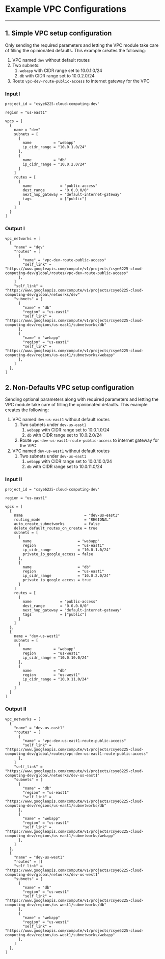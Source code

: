 # Example VPC Configurations

---

## 1. Simple VPC setup configuration

Only sending the required parameters and letting the VPC module take care of filling the opinionated defaults. This example creates the following:

1. VPC named `dev` without default routes
2. Two subnets:
   1. `webapp` with CIDR range set to 10.0.1.0/24
   2. `db` with CIDR range set to 10.0.2.0/24
3. Route `vpc-dev-route-public-access` to internet gateway for the VPC

### Input I

```hcl
project_id = "csye6225-cloud-computing-dev"

region = "us-east1"

vpcs = [
  {
    name = "dev"
    subnets = [
      {
        name          = "webapp"
        ip_cidr_range = "10.0.1.0/24"
      },
      {
        name          = "db"
        ip_cidr_range = "10.0.2.0/24"
      }
    ]
    routes = [
      {
        name             = "public-access"
        dest_range       = "0.0.0.0/0"
        next_hop_gateway = "default-internet-gateway"
        tags             = ["public"]
      }
    ]
  }
]
```

### Output I

```hcl
vpc_networks = [
  {
    "name" = "dev"
    "routes" = [
      {
        "name" = "vpc-dev-route-public-access"
        "self_link" = "https://www.googleapis.com/compute/v1/projects/csye6225-cloud-computing-dev/global/routes/vpc-dev-route-public-access"
      },
    ]
    "self_link" = "https://www.googleapis.com/compute/v1/projects/csye6225-cloud-computing-dev/global/networks/dev"
    "subnets" = [
      {
        "name" = "db"
        "region" = "us-east1"
        "self_link" = "https://www.googleapis.com/compute/v1/projects/csye6225-cloud-computing-dev/regions/us-east1/subnetworks/db"
      },
      {
        "name" = "webapp"
        "region" = "us-east1"
        "self_link" = "https://www.googleapis.com/compute/v1/projects/csye6225-cloud-computing-dev/regions/us-east1/subnetworks/webapp"
      },
    ]
  },
]
```

## 2. Non-Defaults VPC setup configuration

Sending optional parameters along with required parameters and letting the VPC module take care of filling the opinionated defaults. This example creates the following:

1. VPC named `dev-us-east1` without default routes
   1. Two subnets under `dev-us-east1`
      1. `webapp` with CIDR range set to 10.0.1.0/24
      2. `db` with CIDR range set to 10.0.2.0/24
   2. Route `vpc-dev-us-east1-route-public-access` to internet gateway for the VPC
2. VPC named `dev-us-west1` without default routes
   1. Two subnets under `dev-us-east1`
      1. `webapp` with CIDR range set to 10.0.10.0/24
      2. `db` with CIDR range set to 10.0.11.0/24

### Input II

```hcl
project_id = "csye6225-cloud-computing-dev"

region = "us-east1"

vpcs = [
  {
    name                            = "dev-us-east1"
    routing_mode                    = "REGIONAL"
    auto_create_subnetworks         = false
    delete_default_routes_on_create = true
    subnets = [
      {
        name                     = "webapp"
        region                   = "us-east1"
        ip_cidr_range            = "10.0.1.0/24"
        private_ip_google_access = false
      },
      {
        name                     = "db"
        region                   = "us-east1"
        ip_cidr_range            = "10.0.2.0/24"
        private_ip_google_access = true
      }
    ]
    routes = [
      {
        name             = "public-access"
        dest_range       = "0.0.0.0/0"
        next_hop_gateway = "default-internet-gateway"
        tags             = ["public"]
      }
    ]
  },
  {
    name = "dev-us-west1"
    subnets = [
      {
        name          = "webapp"
        region        = "us-west1"
        ip_cidr_range = "10.0.10.0/24"
      },
      {
        name          = "db"
        region        = "us-west1"
        ip_cidr_range = "10.0.11.0/24"
      }
    ]
  }
]
```

### Output II

```hcl
vpc_networks = [
  {
    "name" = "dev-us-east1"
    "routes" = [
      {
        "name" = "vpc-dev-us-east1-route-public-access"
        "self_link" = "https://www.googleapis.com/compute/v1/projects/csye6225-cloud-computing-dev/global/routes/vpc-dev-us-east1-route-public-access"
      },
    ]
    "self_link" = "https://www.googleapis.com/compute/v1/projects/csye6225-cloud-computing-dev/global/networks/dev-us-east1"
    "subnets" = [
      {
        "name" = "db"
        "region" = "us-east1"
        "self_link" = "https://www.googleapis.com/compute/v1/projects/csye6225-cloud-computing-dev/regions/us-east1/subnetworks/db"
      },
      {
        "name" = "webapp"
        "region" = "us-east1"
        "self_link" = "https://www.googleapis.com/compute/v1/projects/csye6225-cloud-computing-dev/regions/us-east1/subnetworks/webapp"
      },
    ]
  },
  {
    "name" = "dev-us-west1"
    "routes" = []
    "self_link" = "https://www.googleapis.com/compute/v1/projects/csye6225-cloud-computing-dev/global/networks/dev-us-west1"
    "subnets" = [
      {
        "name" = "db"
        "region" = "us-west1"
        "self_link" = "https://www.googleapis.com/compute/v1/projects/csye6225-cloud-computing-dev/regions/us-west1/subnetworks/db"
      },
      {
        "name" = "webapp"
        "region" = "us-west1"
        "self_link" = "https://www.googleapis.com/compute/v1/projects/csye6225-cloud-computing-dev/regions/us-west1/subnetworks/webapp"
      },
    ]
  },
]
```
